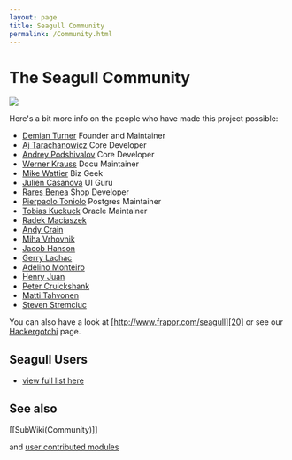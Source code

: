 ```yaml
---
layout: page
title: Seagull Community
permalink: /Community.html
---
```


<!-- Name: Community -->
<!-- Version: 24 -->
<!-- Last-Modified: 2007/01/08 23:44:16 -->
<!-- Author: stevenstremciuc -->
<!-- Status: In Progress -->

# The Seagull Community
![][image-1]

Here's a bit more info on the people who have made this project possible:

  * [Demian Turner][1] Founder and Maintainer
  * [Aj Tarachanowicz][2] Core Developer
  * [Andrey Podshivalov][3] Core Developer
  * [Werner Krauss][4] Docu Maintainer
  * [Mike Wattier][5] Biz Geek
  * [Julien Casanova][6] UI Guru
  * [Rares Benea][7] Shop Developer
  * [Pierpaolo Toniolo][8] Postgres Maintainer
  * [Tobias Kuckuck][9] Oracle Maintainer
  * [Radek Maciaszek][10] 
  * [Andy Crain][11] 
  * [Miha Vrhovnik][12] 
  * [Jacob Hanson][13] 
  * [Gerry Lachac][14] 
  * [Adelino Monteiro][15] 
  * [Henry Juan][16] 
  * [Peter Cruickshank][17] 
  * [Matti Tahvonen][18] 
  * [Steven Stremciuc][19]

You can also have a look at [http://www.frappr.com/seagull][20] or see our [Hackergotchi][21] page.

## Seagull Users
  * [view full list here][22]

## See also
[[SubWiki(Community)]]

and [user contributed modules][23]

[1]:	/User/DemianTurner.html
[2]:	/User/AjTarachanowicz.html
[3]:	/User/omniton.html
[4]:	/User/WernerKrauss.html
[5]:	/User/MikeWattier.html
[6]:	/User/JulienCasanova.html
[7]:	/User/RaresBenea.html
[8]:	/User/PierpaoloToniolo.html
[9]:	/User/TobiasKuckuck.html
[10]:	/User/RadekMaciaszek.html
[11]:	/User/AndyCrain.html
[12]:	/User/MihaVrhovnik.html
[13]:	/User/JacobHanson.html
[14]:	/User/GerryLachac.html
[15]:	/User/AdelinoMonteiro.html
[16]:	/User/HenryJuan.html
[17]:	/User/PeterCruickshank.html
[18]:	/User/MattiTahvonen.html
[19]:	/User/StevenStremciuc.html
[20]:	http://www.frappr.com/seagull
[21]:	/Community/Hackergotchi.html
[22]:	/User.html
[23]:	/Modules.html#UserContributedModules.html

[image-1]:	/images/Community/sgl_devs_venice_2005.jpg